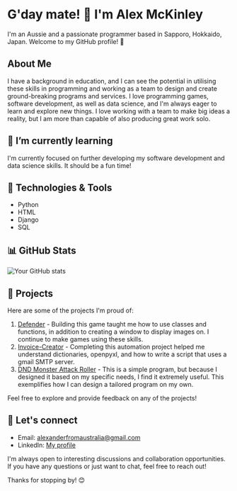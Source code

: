 # G'day mate! 👋 I'm Alex McKinley
I'm an Aussie and a passionate programmer based in Sapporo, Hokkaido, Japan. Welcome to my GitHub profile! 🚀

## About Me
I have a background in education, and I can see the potential in utilising these skills in programming and working as a team to design and create ground-breaking programs and services. I love programming games, software development, as well as data science, and I'm always eager to learn and explore new things. I love working with a team to make big ideas a reality, but I am more than capable of also producing great work solo.

## 🌱 I’m currently learning
I'm currently focused on further developing my software development and data science skills. It should be a fun time!

## 🔧 Technologies & Tools
- Python
- HTML
- Django
- SQL

## 📊 GitHub Stats
![Your GitHub stats](https://github-readme-stats.vercel.app/api?username=SapporoAlex&show_icons=true&theme=radical)

## 🚀 Projects
Here are some of the projects I'm proud of:

1. [Defender](https://github.com/SapporoAlex/Game-Defender) - Building this game taught me how to use classes and functions, in addition to creating a window to display images on. I continue to make games using these skills.
2. [Invoice-Creator](https://github.com/SapporoAlex/Automated-Invoice) - Completing this automation project helped me understand dictionaries, openpyxl, and how to write a script that uses a gmail SMTP server.
3. [DND Monster Attack Roller](https://github.com/SapporoAlex/DND-Monster-Attack-Roller-GUI) - This is a simple program, but because I designed it based on my specific needs, I find it extremely useful. This exemplifies how I can design a tailored program on my own.

Feel free to explore and provide feedback on any of the projects!

## 🤝 Let's connect
- Email: alexanderfromaustralia@gmail.com
- LinkedIn: [My profile](https://www.linkedin.com/in/alex-mckinley-257266296/)

I'm always open to interesting discussions and collaboration opportunities. If you have any questions or just want to chat, feel free to reach out!

Thanks for stopping by! 😊
